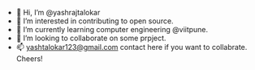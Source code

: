 - 👋 Hi, I’m @yashrajtalokar
- 👀 I’m interested in contributing to open source.
- 🌱 I’m currently learning computer engineering @viitpune.
- 💞️ I’m looking to collaborate on some prpject.
- 📫 yashtalokar123@gmail.com contact here if you want to collabrate.
Cheers!

<!---
yashrajtalokar/yashrajtalokar is a ✨ special ✨ repository because its `README.md` (this file) appears on your GitHub profile.
You can click the Preview link to take a look at your changes.
--->
